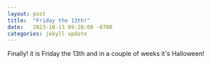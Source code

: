 ```yaml
---
layout: post
title:  "Friday the 13th!"
date:   2023-10-13 09:28:08 -0700
categories: jekyll update
---
```

Finally! it is Friday the 13th and in a couple of weeks it's Halloween!

[jekyll-docs]: https://jekyllrb.com/docs/home
[jekyll-gh]:   https://github.com/jekyll/jekyll
[jekyll-talk]: https://talk.jekyllrb.com/

